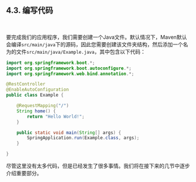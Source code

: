 <h2>4.3. 编写代码</h2><br>

要完成我们的应用程序，我们需要创建一个Java文件。默认情况下，Maven默认会编译```src/main/java```下的源码，因此您需要创建该文件夹结构，然后添加一个名为的文件```src/main/java/Example.java```，其中包含以下代码：

```java
import org.springframework.boot.*;
import org.springframework.boot.autoconfigure.*;
import org.springframework.web.bind.annotation.*;

@RestController
@EnableAutoConfiguration
public class Example {

    @RequestMapping("/")
    String home() {
        return "Hello World!";
    }

    public static void main(String[] args) {
        SpringApplication.run(Example.class, args);
    }

}
```

尽管这里没有太多代码，但是已经发生了很多事情。我们将在接下来的几节中逐步介绍重要部分。